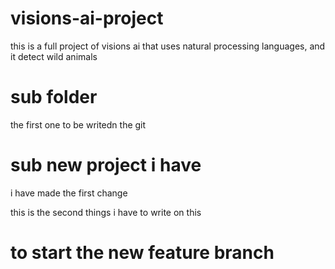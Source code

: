 # visions-ai-project
this is a full project of visions ai that uses natural processing languages, and it detect wild animals

# sub folder
the first one to be writedn the git 

# sub new project i have

i have made the first change

this is the second things i have to write on this

# to start the new feature branch 
